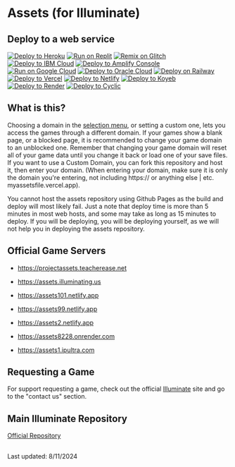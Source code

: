 # Assets (for Illuminate)

## Deploy to a web service

[![Deploy to Heroku](https://binbashbanana.github.io/deploy-buttons/buttons/remade/heroku.svg)](https://heroku.com/deploy/?template=https://github.com/xlluminate/assets)
[![Run on Replit](https://binbashbanana.github.io/deploy-buttons/buttons/remade/replit.svg)](https://replit.com/github/xlluminate/assets)
[![Remix on Glitch](https://binbashbanana.github.io/deploy-buttons/buttons/remade/glitch.svg)](https://glitch.com/edit/#!/import/github/xlluminate/assets)
[![Deploy to IBM Cloud](https://binbashbanana.github.io/deploy-buttons/buttons/remade/ibmcloud.svg)](https://cloud.ibm.com/devops/setup/deploy?repository=https://github.com/xlluminate/assets)
[![Deploy to Amplify Console](https://binbashbanana.github.io/deploy-buttons/buttons/remade/amplifyconsole.svg)](https://console.aws.amazon.com/amplify/home#/deploy?repo=https://github.com/xlluminate/assets)
[![Run on Google Cloud](https://binbashbanana.github.io/deploy-buttons/buttons/remade/googlecloud.svg)](https://deploy.cloud.run/?git_repo=https://github.com/xlluminate/assets)
[![Deploy to Oracle Cloud](https://binbashbanana.github.io/deploy-buttons/buttons/remade/oraclecloud.svg)](https://cloud.oracle.com/resourcemanager/stacks/create?zipUrl=https://github.com/xlluminate/assets/archive/refs/heads/main.zip)
[![Deploy on Railway](https://binbashbanana.github.io/deploy-buttons/buttons/remade/railway.svg)](https://railway.app/new/template?template=https://github.com/xlluminate/assets)
[![Deploy to Vercel](https://binbashbanana.github.io/deploy-buttons/buttons/remade/vercel.svg)](https://vercel.com/new/clone?repository-url=https://github.com/xlluminate/assets)
[![Deploy to Netlify](https://binbashbanana.github.io/deploy-buttons/buttons/remade/netlify.svg)](https://app.netlify.com/start/deploy?repository=https://github.com/xlluminate/assets)
[![Deploy to Koyeb](https://binbashbanana.github.io/deploy-buttons/buttons/remade/koyeb.svg)](https://app.koyeb.com/deploy?type=git&repository=github.com/xlluminate/assets&branch=main&name=assets)
[![Deploy to Render](https://binbashbanana.github.io/deploy-buttons/buttons/remade/render.svg)](https://render.com/deploy?repo=https://github.com/xlluminate/assets)
[![Deploy to Cyclic](https://binbashbanana.github.io/deploy-buttons/buttons/remade/cyclic.svg)](https://app.cyclic.sh/api/app/deploy/xlluminate/assets)


## What is this?

Choosing a domain in the [selection menu](https://teacherease.net/projects), or setting a custom one, lets you access the games through a different domain. If your games show a blank page, or a blocked page, it is recommended to change your game domain to an unblocked one. Remember that changing your game domain will reset all of your game data until you change it back or load one of your save files. If you want to use a Custom Domain, you can fork this repository and host it, then enter your domain. (When entering your domain, make sure it is only the domain you're entering, not including https:// or anything else | etc. myassetsfile.vercel.app).

You cannot host the assets repository using Github Pages as the build and deploy will most likely fail. Just a note that deploy time is more than 5 minutes in most web hosts, and some may take as long as 15 minutes to deploy. If you will be deploying, you will be deploying yourself, as we will not help you in deploying the assets repository.

## Official Game Servers

* https://projectassets.teacherease.net

* https://assets.illuminating.us

* https://assets101.netlify.app

* https://assets99.netlify.app

* https://assets2.netlify.app

* https://assets8228.onrender.com

* https://assets1.ipultra.com

## Requesting a Game

For support requesting a game, check out the official [Illuminate](https://teacherease.net) site and go to the "contact us" section.

## Main Illuminate Repository

[Official Repository](https://github.com/xlluminate/Illuminate)

##

Last updated: 8/11/2024
